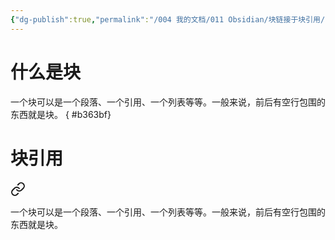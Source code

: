 ```yaml
---
{"dg-publish":true,"permalink":"/004 我的文档/011 Obsidian/块链接于块引用/","dgPassFrontmatter":true,"created":"2024-04-10T17:30:05.349+08:00","updated":"2024-06-01T10:49:18.464+08:00"}
---
```


# 什么是块 

一个块可以是一个段落、一个引用、一个列表等等。一般来说，前后有空行包围的东西就是块。
{ #b363bf}

# 块引用


<div class="transclusion internal-embed is-loaded"><a class="markdown-embed-link" href="/004/011-obsidian//#b363bf" aria-label="Open link"><svg xmlns="http://www.w3.org/2000/svg" width="24" height="24" viewBox="0 0 24 24" fill="none" stroke="currentColor" stroke-width="2" stroke-linecap="round" stroke-linejoin="round" class="svg-icon lucide-link"><path d="M10 13a5 5 0 0 0 7.54.54l3-3a5 5 0 0 0-7.07-7.07l-1.72 1.71"></path><path d="M14 11a5 5 0 0 0-7.54-.54l-3 3a5 5 0 0 0 7.07 7.07l1.71-1.71"></path></svg></a><div class="markdown-embed">



一个块可以是一个段落、一个引用、一个列表等等。一般来说，前后有空行包围的东西就是块。 

</div></div>
